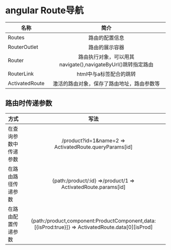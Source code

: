 # angular Route导航

| 名称 | 简介 |
| - | :---: |
| Routes | 路由的配置信息|
| RouterOutlet | 路由的展示容器 |
| Router | 路由执行对象，可以用其navigate(),navigateByUrl()跳转指定路由 |
| RouterLink | html中与a标签配合的跳转 |
| ActivatedRoute | 激活的路由对象，保存了路由地址，路由参数等 |

## 路由时传递参数

| 方式 | 写法 |
| - | :---: |
| 在查询参数中传递参数 | /product?id=1&name=2 => ActivatedRoute.queryParams[id] |
| 在路由路径传递参数 | {path:/product/:id} =>/product/1 => ActivatedRoute.params[id] |
| 在路由配置传递参数 | {path:/product,component:ProductComponent,data:[{isProd:true}]} => ActivatedRoute.data[0][isProd] |




